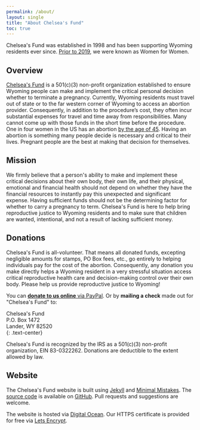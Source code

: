 ```yaml
---
permalink: /about/
layout: single
title: "About Chelsea's Fund"
toc: true
---
```


Chelsea's Fund was established in 1998 and has been supporting Wyoming
residents ever since. [Prior to 2019](/newname/), we were known as
Women for Women.

## Overview

[Chelsea's Fund](/) is a 501(c)(3) non-profit organization established
to ensure Wyoming people can make and implement the critical personal
decision whether to terminate a pregnancy. Currently, Wyoming
residents must travel out of state or to the far western corner of
Wyoming to access an abortion provider. Consequently, in addition to
the procedure’s cost, they often incur substantial expenses for travel
and time away from responsibilities. Many cannot come up with those
funds in the short time before the procedure. One in four women in the
US has an abortion [by the age of
45](https://www.guttmacher.org/fact-sheet/induced-abortion-united-states).
Having an abortion is something many people decide is necessary and
critical to their lives. Pregnant people are the best at making that
decision for themselves.

## Mission

We firmly believe that a person's ability to make and implement these
critical decisions about their own body, their own life, and their
physical, emotional and financial health should not depend on whether
they have the financial resources to instantly pay this unexpected and
significant expense. Having sufficient funds should not be the
determining factor for whether to carry a pregnancy to term. Chelsea's
Fund is here to help bring reproductive justice to Wyoming residents
and to make sure that children are wanted, intentional, and not a
result of lacking sufficient money.

## Donations

Chelsea's Fund is all-volunteer. That means all donated funds,
excepting negligible amounts for stamps, PO Box fees, etc., go
entirely to helping individuals pay for the cost of the
abortion. Consequently, any donation you make directly helps a Wyoming
resident in a very stressful situation access critical reproductive
health care and decision-making control over their own body. Please
help us provide reproductive justice to Wyoming!

You can [**donate to us online** via
PayPal](https://www.paypal.com/donate?hosted_button_id=NR88FU8XPDRN6). Or
by **mailing a check** made out for "Chelsea's Fund" to:

Chelsea's Fund  
P.O. Box 1472  
Lander, WY 82520  
{: .text-center}

Chelsea's Fund is recognized by the IRS as a 501(c)(3) non-profit
organization, EIN 83-0322262. Donations are deductible to the extent allowed by
law.

## Website

The Chelsea's Fund website is built using
[Jekyll](https://jekyllrb.com/) and [Minimal
Mistakes](https://mmistakes.github.io/minimal-mistakes/). The [source
code](https://github.com/wyomingw4w/wyomingw4w.org) is available on
[GitHub](https://github.com/wyomingw4w). Pull requests and suggestions
are welcome.

The website is hosted via [Digital
Ocean](https://m.do.co/c/3dc8d28d8a47). Our HTTPS certificate is
provided for free via [Lets Encrypt](https://letsencrypt.org/).
